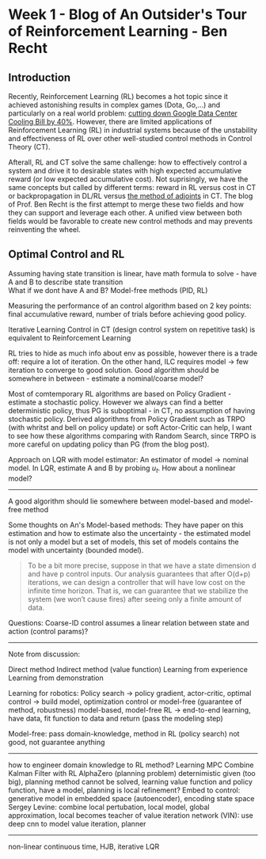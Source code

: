 # Week 1 - Blog of An Outsider's Tour of Reinforcement Learning - Ben Recht
## Introduction
Recently, Reinforcement Learning (RL) becomes a hot topic since it achieved astonishing results in complex games (Dota, Go,...) and particularly on a real world problem: [cutting down Google Data Center Cooling Bill by 40%](https://deepmind.com/blog/deepmind-ai-reduces-google-data-centre-cooling-bill-40/). However, there are limited applications of Reinforcement Learning (RL) in industrial systems because of the unstability and effectiveness of RL over other well-studied control methods in Control Theory (CT).

Afterall, RL and CT solve the same challenge: how to effectively control a system and drive it to desirable states with high expected accumulative reward (or low expected accumulative cost). Not suprisingly, we have the same concepts but called by different terms: reward in RL versus cost in CT or backpropagation in DL/RL versus [the method of adjoints](http://www.argmin.net/2016/05/18/mates-of-costate/) in CT. The blog of Prof. Ben Recht is the first attempt to merge these two fields and how they can support and leverage each other. A unified view between both fields would be favorable to create new control methods and may prevents reinventing the wheel. 

## Optimal Control and RL
Assuming having state transition is linear, have math formula to solve - have A and B to describe state transition  
What if we dont have A and B? Model-free methods (PID, RL)

Measuring the performance of an control algorithm based on 2 key points: final accumulative reward, number of trials before achieving good policy.  

Iterative Learning Control in CT (design control system on repetitive task) is equivalent to Reinforcement Learning  

RL tries to hide as much info about env as possible, however there is a trade off: require a lot of iteration. On the other hand, ILC requires model -> few iteration to converge to good solution. Good algorithm should be somewhere in between - estimate a nominal/coarse model?

Most of comtemporary RL algorithms are based on Policy Gradient - estimate a stochastic policy. However we always can find a better deterministic policy, thus PG is suboptimal - in CT, no assumption of having stochastic policy. Derived algorithms from Policy Gradient such as TRPO (with whritst and bell on policy update) or soft Actor-Critic can help, I want to see how these algorithms comparing with Random Search, since TRPO is more careful on updating policy than PG (from the blog post).  

Approach on LQR with model estimator:
An estimator of model -> nominal model.
In LQR, estimate A and B by probing $u_t$. How about a nonlinear model?

--------------------------
A good algorithm should lie somewhere between model-based and model-free method

Some thoughts on An's Model-based methods:
They have paper on this estimation and how to estimate also the uncertainty - the estimated model is not only a model but a set of models, this set of models contains the model with uncertainty (bounded model).

> To be a bit more precise, suppose in that we have a state dimension d and have p control inputs. Our analysis guarantees that after O(d+p) iterations, we can design a controller that will have low cost on the infinite time horizon. That is, we can guarantee that we stabilize the system (we won’t cause fires) after seeing only a finite amount of data.

Questions:
Coarse-ID control assumes a linear relation between state and action (control params)?

----------------------------------------------------------------------------------------------------
Note from discussion:

Direct method
Indirect method (value function)
Learning from experience
Learning from demonstration

Learning for robotics:
Policy search -> policy gradient, actor-critic,
optimal control -> build model, optimization control or model-free (guarantee of method, robustness)
model-based, model-free RL -> end-to-end learning, have data, fit function to data and return (pass the modeling step)

Model-free: pass domain-knowledge, method in RL (policy search) not good, not guarantee anything

-------------------------
how to engineer domain knowledge to RL method?
Learning MPC 
Combine Kalman Filter with RL
AlphaZero (planning problem) deternimistic given (too big), planning method cannot be solved, learning value function and policy function, have a model, planning is local refinement?
Embed to control: generative model in embedded space (autoencoder), encoding state space
Sergey Levine: combine local pertubation, local model, global approximation, local becomes teacher of
value iteration network (VIN): use deep cnn to model value iteration, planner 

-----------------------------
non-linear continuous time, HJB, iterative LQR 



